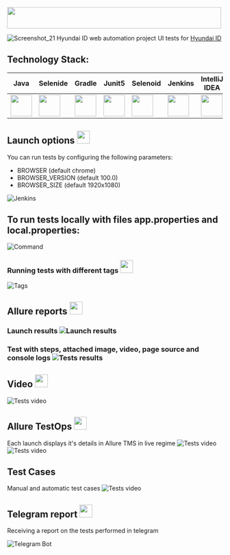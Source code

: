 <img src="https://github.com/ValeriyaMars/hyundaiID/blob/master/img/logo2.917e863e.svg" width="500" height="50">

![Screenshot_21](https://github.com/ValeriyaMars/hyundaiID/blob/master/img/HID.png)
Hyundai ID web automation project
UI tests for [Hyundai ID](https://id.hyundai.ru/)

## **Technology Stack:**

| **Java**|**Selenide**|**Gradle**|**Junit5**|**Selenoid**|**Jenkins**| **IntelliJ IDEA** | **Allure Report** | **Allure Testops** |**Telegram**|**Jira**|
|---------|------------|----------|----------|------------|-----------|-------------------|-------------------|--------------------|------------|--------|
|<img src="https://github.com/ValeriyaMars/hyundaiID/blob/master/src/test/resources/img/JAVA.svg" width="50" height="50">|<img src="https://github.com/ValeriyaMars/hyundaiID/blob/master/src/test/resources/img/Selenide.svg" width="50" height="50">|<img src="https://github.com/ValeriyaMars/hyundaiID/blob/master/src/test/resources/img/Gradle.svg" width="50" height="50">|<img src="https://github.com/ValeriyaMars/hyundaiID/blob/master/src/test/resources/img/Junit5.svg" width="50" height="50">|<img src="https://github.com/ValeriyaMars/hyundaiID/blob/master/src/test/resources/img/Selenoid.svg" width="50" height="50">|<img src="https://github.com/ValeriyaMars/hyundaiID/blob/master/src/test/resources/img/Jenkins.svg" width="50" height="50">|<img src="https://github.com/ValeriyaMars/hyundaiID/blob/master/src/test/resources/img/IDEA.svg" width="50" height="50">|<img src="https://github.com/ValeriyaMars/hyundaiID/blob/master/src/test/resources/img/Allure%20Report.svg" width="50" height="50">|<img src="https://github.com/ValeriyaMars/hyundaiID/blob/master/src/test/resources/img/AllureTestops.svg" width="50" height="50">|<img src="https://github.com/ValeriyaMars/hyundaiID/blob/master/src/test/resources/img/Telegram.svg" width="50" height="50">|<img src="https://github.com/ValeriyaMars/hyundaiID/blob/master/src/test/resources/img/jira-3.svg" width="50" height="50">|
## **Launch options** <img src="https://github.com/ValeriyaMars/hyundaiID/blob/master/src/test/resources/img/Jenkins.svg" width="30" height="30">
You can run tests by configuring the following parameters:

- BROWSER (default chrome)
- BROWSER_VERSION (default 100.0)
- BROWSER_SIZE (default 1920x1080)

![Jenkins](https://github.com/ValeriyaMars/hyundaiID/blob/master/src/test/resources/img/jenkins_job.png)

## **To run tests locally with files app.properties and local.properties:**
![Command](https://github.com/ValeriyaMars/hyundaiID/blob/master/src/test/resources/img/Command%20all_test.png)
### **Running tests with different tags** <img src="https://github.com/ValeriyaMars/hyundaiID/blob/master/src/test/resources/img/IDEA.svg" width="30" height="30">
![Tags](https://github.com/ValeriyaMars/hyundaiID/blob/master/src/test/resources/img/task.png)

## **Allure reports** <img src="https://github.com/ValeriyaMars/hyundaiID/blob/master/src/test/resources/img/Allure%20Report.svg" width="30" height="30">
### **Launch results** ![Launch results](https://github.com/ValeriyaMars/hyundaiID/blob/master/src/test/resources/img/allure_report.png)
### **Test with steps, attached image, video, page source and console logs** ![Tests results](https://github.com/ValeriyaMars/hyundaiID/blob/master/src/test/resources/img/Allure_report2.png)

## **Video** <img src="https://github.com/ValeriyaMars/hyundaiID/blob/master/src/test/resources/img/Selenoid.svg" width="30" height="30">
![Tests video](https://github.com/ValeriyaMars/hyundaiID/blob/master/src/test/resources/img/61c5c633ebcb501e45fda1f5015c95dc.gif)

## **Allure TestOps** <img src="https://github.com/ValeriyaMars/hyundaiID/blob/master/src/test/resources/img/AllureTestops.svg" width="30" height="30">
Each launch displays it's details in Allure TMS in live regime
![Tests video](https://github.com/ValeriyaMars/hyundaiID/blob/master/src/test/resources/img/allure_testops1.png)
![Tests video](https://github.com/ValeriyaMars/hyundaiID/blob/master/src/test/resources/img/allure_testops2.png)
## **Test Cases**
Manual and automatic test cases
![Tests video](https://github.com/ValeriyaMars/hyundaiID/blob/master/src/test/resources/img/Screenshot_22.png)

## **Telegram report** <img src="https://github.com/ValeriyaMars/hyundaiID/blob/master/src/test/resources/img/Telegram.svg" width="30" height="30">
Receiving a report on the tests performed in telegram

![Telegram Bot](https://github.com/ValeriyaMars/hyundaiID/blob/master/src/test/resources/img/telegram_bot.png)
